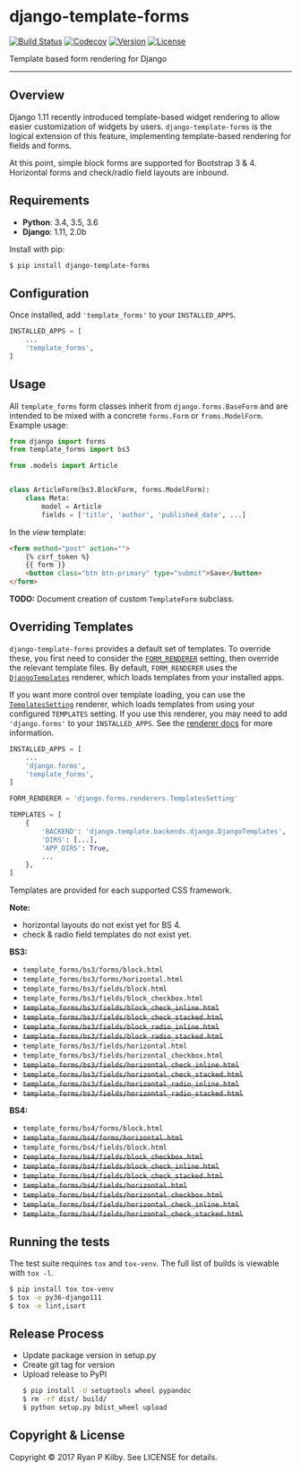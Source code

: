# django-template-forms

[![Build Status](https://travis-ci.org/rpkilby/django-template-forms.svg?branch=master)](https://travis-ci.org/rpkilby/django-template-forms)
[![Codecov](https://codecov.io/gh/rpkilby/django-template-forms/branch/master/graph/badge.svg)](https://codecov.io/gh/rpkilby/django-template-forms)
[![Version](https://img.shields.io/pypi/v/django-template-forms.svg)](https://pypi.python.org/pypi/django-template-forms)
[![License](https://img.shields.io/pypi/l/django-template-forms.svg)](https://pypi.python.org/pypi/django-template-forms)

Template based form rendering for Django

----

## Overview

Django 1.11 recently introduced template-based widget rendering to allow easier customization of widgets by users.
`django-template-forms` is the logical extension of this feature, implementing template-based rendering for fields
and forms.

At this point, simple block forms are supported for Bootstrap 3 & 4. Horizontal forms and check/radio field layouts
are inbound.


## Requirements

- **Python**: 3.4, 3.5, 3.6
- **Django**: 1.11, 2.0b

Install with pip:

```sh
$ pip install django-template-forms
```


## Configuration

Once installed, add `'template_forms'` to your `INSTALLED_APPS`.

```python
INSTALLED_APPS = [
    ...
    'template_forms',
]
```

## Usage

All `template_forms` form classes inherit from `django.forms.BaseForm` and are intended to be mixed with a concrete
`forms.Form` or `froms.ModelForm`. Example usage:

```python
from django import forms
from template_forms import bs3

from .models import Article


class ArticleForm(bs3.BlockForm, forms.ModelForm):
    class Meta:
        model = Article
        fields = ['title', 'author', 'published_date', ...]
```

In the *view* template:

```html
<form method="post" action="">
    {% csrf_token %}
    {{ form }}
    <button class="btn btn-primary" type="submit">Save</button>
</form>
```

**TODO:** Document creation of custom `TemplateForm` subclass.

## Overriding Templates

`django-template-forms` provides a default set of templates. To override these, you first need to consider the
[`FORM_RENDERER`][form-renderer] setting, then override the relevant template files. By default, `FORM_RENDERER`
uses the [`DjangoTemplates`][django-renderer] renderer, which loads templates from your installed apps.

If you want more control over template loading, you can use the [`TemplatesSetting`][templates-renderer] renderer,
which loads templates from using your configured `TEMPLATES` setting. If you use this renderer, you may need to add
`'django.forms'` to your `INSTALLED_APPS`. See the [renderer docs][templates-renderer] for more information.

```python
INSTALLED_APPS = [
    ...
    'django.forms',
    'template_forms',
]

FORM_RENDERER = 'django.forms.renderers.TemplatesSetting'

TEMPLATES = [
    {
        'BACKEND': 'django.template.backends.django.DjangoTemplates',
        'DIRS': [...],
        'APP_DIRS': True,
        ...
    },
]

```

Templates are provided for each supported CSS framework.

**Note:**
- horizontal layouts do not exist yet for BS 4.
- check & radio field templates do not exist yet.

**BS3:**

- `template_forms/bs3/forms/block.html`
- `template_forms/bs3/forms/horizontal.html`
- `template_forms/bs3/fields/block.html`
- `template_forms/bs3/fields/block_checkbox.html`
- ~~`template_forms/bs3/fields/block_check_inline.html`~~
- ~~`template_forms/bs3/fields/block_check_stacked.html`~~
- ~~`template_forms/bs3/fields/block_radio_inline.html`~~
- ~~`template_forms/bs3/fields/block_radio_stacked.html`~~
- `template_forms/bs3/fields/horizontal.html`
- `template_forms/bs3/fields/horizontal_checkbox.html`
- ~~`template_forms/bs3/fields/horizontal_check_inline.html`~~
- ~~`template_forms/bs3/fields/horizontal_check_stacked.html`~~
- ~~`template_forms/bs3/fields/horizontal_radio_inline.html`~~
- ~~`template_forms/bs3/fields/horizontal_radio_stacked.html`~~

**BS4:**

- `template_forms/bs4/forms/block.html`
- ~~`template_forms/bs4/forms/horizontal.html`~~
- `template_forms/bs4/fields/block.html`
- ~~`template_forms/bs4/fields/block_checkbox.html`~~
- ~~`template_forms/bs4/fields/block_check_inline.html`~~
- ~~`template_forms/bs4/fields/block_check_stacked.html`~~
- ~~`template_forms/bs4/fields/horizontal.html`~~
- ~~`template_forms/bs4/fields/horizontal_checkbox.html`~~
- ~~`template_forms/bs4/fields/horizontal_check_inline.html`~~
- ~~`template_forms/bs4/fields/horizontal_check_stacked.html`~~


## Running the tests

The test suite requires `tox` and `tox-venv`. The full list of builds is viewable with `tox -l`.

```sh
$ pip install tox tox-venv
$ tox -e py36-django111
$ tox -e lint,isort
```


## Release Process

- Update package version in setup.py
- Create git tag for version
- Upload release to PyPI
    ```sh
    $ pip install -U setuptools wheel pypandoc
    $ rm -rf dist/ build/
    $ python setup.py bdist_wheel upload
    ```


## Copyright & License
Copyright &copy; 2017 Ryan P Kilby. See LICENSE for details.

[form-renderer]: https://docs.djangoproject.com/en/1.11/ref/settings/#std:setting-FORM_RENDERER
[django-renderer]: https://docs.djangoproject.com/en/1.11/ref/forms/renderers/#djangotemplates
[templates-renderer]: https://docs.djangoproject.com/en/1.11/ref/forms/renderers/#templatessetting
